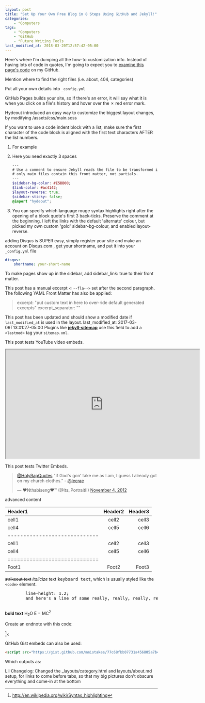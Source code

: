 ```yaml
---
layout: post
title: "Set Up Your Own Free Blog in 8 Steps Using GitHub and Jekyll!"
categories:
	- °Computers
tags:
	- °Computers
	- °GitHub
	- °Future Writing Tools
last_modified_at: 2018-03-20T12:57:42-05:00
---
```



Here's where I'm dumping all the how-to customization info.
Instead of having lots of code in quotes, I'm going to expect you to <a href="{{ site.github.repo }}/blob/master/_posts/2018-03-20-set-up-your-own-free-blog-in-8-steps-using-github-and-jekyll">examine this page's code</a> on my GitHub.



Mention where to find the right files (i.e. about, 404, categories)

Put all your own details into `_config.yml`

GitHub Pages builds your site, so if there's an error, it will say what it is when you click on a file's history and hover over the ✗ red error mark.

Hydeout introduced an easy way to customize the biggest layout changes, by modifying /assets/css/main.scss


If you want to use a code indent block with a list, make sure the first character of the code block is aligned with the first text characters AFTER the list numbers.


1. For example
2. Here you need exactly 3 spaces

	 ```sass
	 ---
	 # Use a comment to ensure Jekyll reads the file to be transformed into CSS later
	 # only main files contain this front matter, not partials.
	 ---
	 $sidebar-bg-color: #E5BB00;
	 $link-color: #ac4142;
	 $layout-reverse: true;
	 $sidebar-sticky: false;
	 @import "hydeout";
	 ```

3. You can specify which language rouge syntax highlights right after the opening of a block quote's first 3 back-ticks. Preserve the comment at the beginning. I left the links with the default 'alternate' colour, but picked my own custom 'gold' sidebar-bg-colour, and enabled layout-reverse.



adding Disqus is SUPER easy, simply register your site and make an account on Disqus.com , get your shortname, and put it into your `_config.yml` file

```yaml
disqus:
	shortname: your-short-name
```




To make pages show up in the sidebar, add sidebar_link: true to their front matter.

This post has a manual excerpt `<!--fla-->` set after the second paragraph. The following YAML Front Matter has also be applied:

> excerpt: "put custom text in here to over-ride default generated excerpts"
> excerpt_separator: "<!--fla-->"

This post has been updated and should show a modified date if `last_modified_at` is used in the layout.
	last_modified_at: 2017-03-09T13:01:27-05:00
	Plugins like [**jekyll-sitemap**](https://github.com/jekyll/jekyll-feed) use this field to add a `<lastmod>` tag your `sitemap.xml`.


This post tests YouTube video embeds.
	<div class="embed-responsive embed-responsive-16by9">
		<iframe width="640" height="360" src="https://www.youtube-nocookie.com/embed/K2r4ujFeuqk?controls=1&amp;list=PLqLno2B-jEzbqT7hPT2R7Th-RQfeM9b99" allowfullscreen></iframe>
	</div>

This post tests Twitter Embeds.
	<blockquote class="twitter-tweet" data-lang="en"><p lang="en" dir="ltr"><a href="https://twitter.com/HolyRapQuotes?ref_src=twsrc%5Etfw">@HolyRapQuotes</a> &quot;if God&#39;s gon&#39; take me as I am, I guess I already got on my church clothes.&quot; - <a href="https://twitter.com/lecrae?ref_src=twsrc%5Etfw">@lecrae</a></p>&mdash; ♥Nthabiseng♥™ (@Its_PortraitII) <a href="https://twitter.com/Its_PortraitII/status/265220674103152640?ref_src=twsrc%5Etfw">November 4, 2012</a></blockquote>
	<script async src="https://platform.twitter.com/widgets.js" charset="utf-8"></script>


advanced content

| Header1 | Header2 | Header3 |
|:--------|:-------:|--------:|
| cell1   | cell2   | cell3   |
| cell4   | cell5   | cell6   |
|-----------------------------|
| cell1   | cell2   | cell3   |
| cell4   | cell5   | cell6   |
|=============================|
| Foot1   | Foot2   | Foot3   |

<strike>strikeout text</strike>
_italicize_ text
<kbd>keyboard text</kbd>, which is usually styled like the `<code>` element.
<pre>
		line-height: 1.2;
		and here's a line of some really, really, really, really long text, just to see how the PRE element handles it and to find out how it overflows;
	</pre>
**bold text**
H<sub>2</sub>O
E = MC<sup>2</sup>

Create an endnote with this code:

[^1]<

[^1]: <http://en.wikipedia.org/wiki/Syntax_highlighting>


GitHub Gist embeds can also be used:

```html
<script src="https://gist.github.com/mmistakes/77c68fbb07731a456805a7b473f47841.js"></script>
```

Which outputs as:
<script src="https://gist.github.com/mmistakes/77c68fbb07731a456805a7b473f47841.js"></script>

Lil Changelog:
Changed the \_layouts/category.html and layouts/about.md setup, for links to come before tabs, so that my big pictures don't obscure everything and come-in at the bottom
